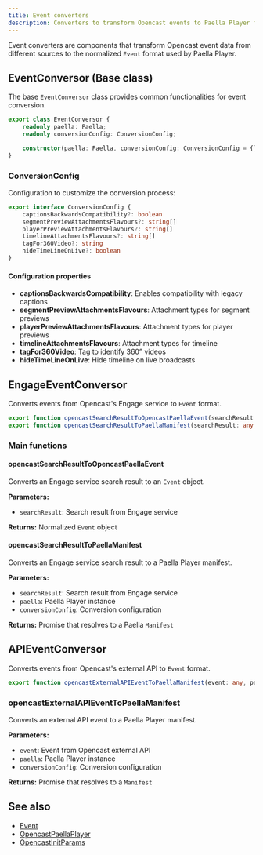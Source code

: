 ```yaml
---
title: Event converters
description: Converters to transform Opencast events to Paella Player format
---
```


Event converters are components that transform Opencast event data from different sources to the normalized `Event` format used by Paella Player.

## EventConversor (Base class)

The base `EventConversor` class provides common functionalities for event conversion.

```typescript
export class EventConversor {
    readonly paella: Paella;
    readonly conversionConfig: ConversionConfig;

    constructor(paella: Paella, conversionConfig: ConversionConfig = {})
}
```

### ConversionConfig

Configuration to customize the conversion process:

```typescript
export interface ConversionConfig {
    captionsBackwardsCompatibility?: boolean
    segmentPreviewAttachmentsFlavours?: string[]
    playerPreviewAttachmentsFlavours?: string[]
    timelineAttachmentsFlavours?: string[]
    tagFor360Video?: string
    hideTimeLineOnLive?: boolean
}
```

#### Configuration properties

- **captionsBackwardsCompatibility**: Enables compatibility with legacy captions
- **segmentPreviewAttachmentsFlavours**: Attachment types for segment previews
- **playerPreviewAttachmentsFlavours**: Attachment types for player previews  
- **timelineAttachmentsFlavours**: Attachment types for timeline
- **tagFor360Video**: Tag to identify 360° videos
- **hideTimeLineOnLive**: Hide timeline on live broadcasts

## EngageEventConversor

Converts events from Opencast's Engage service to `Event` format.

```typescript
export function opencastSearchResultToOpencastPaellaEvent(searchResult: any): Event
export function opencastSearchResultToPaellaManifest(searchResult: any, paella: Paella, conversionConfig: ConversionConfig = {}): Promise<Manifest>
```

### Main functions

#### opencastSearchResultToOpencastPaellaEvent

Converts an Engage service search result to an `Event` object.

**Parameters:**
- `searchResult`: Search result from Engage service

**Returns:** Normalized `Event` object

#### opencastSearchResultToPaellaManifest

Converts an Engage service search result to a Paella Player manifest.

**Parameters:**
- `searchResult`: Search result from Engage service
- `paella`: Paella Player instance
- `conversionConfig`: Conversion configuration

**Returns:** Promise that resolves to a Paella `Manifest`



## APIEventConversor

Converts events from Opencast's external API to `Event` format.

```typescript
export function opencastExternalAPIEventToPaellaManifest(event: any, paella: Paella, conversionConfig: ConversionConfig = {}): Promise<Manifest>
```

### opencastExternalAPIEventToPaellaManifest

Converts an external API event to a Paella Player manifest.

**Parameters:**
- `event`: Event from Opencast external API
- `paella`: Paella Player instance
- `conversionConfig`: Conversion configuration

**Returns:** Promise that resolves to a `Manifest`




## See also

- [Event](/paella-opencast/reference/paella-opencast-core/event)
- [OpencastPaellaPlayer](/paella-opencast/reference/paella-opencast-core/opencast-paella-player)
- [OpencastInitParams](/paella-opencast/reference/paella-opencast-core/opencast-init-params)
